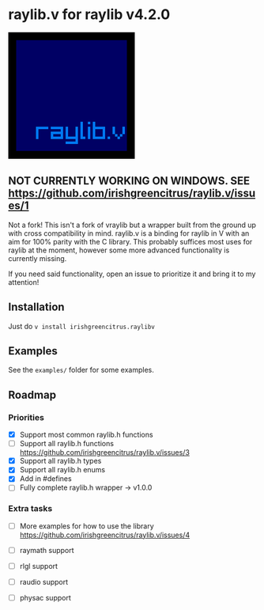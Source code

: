 # raylib.v for raylib v4.2.0
![raylib.v icon](icon.png)


## NOT CURRENTLY WORKING ON WINDOWS. SEE https://github.com/irishgreencitrus/raylib.v/issues/1

Not a fork! This isn't a fork of vraylib but a wrapper built from the ground up with cross compatibility in mind.
raylib.v is a binding for raylib in V with an aim for 100% parity with the C library.
This probably suffices most uses for raylib at the moment, however some more advanced functionality is currently missing.

If you need said functionality, open an issue to prioritize it and bring it to my attention!

## Installation
Just do `v install irishgreencitrus.raylibv`
## Examples
See the `examples/` folder for some examples.
## Roadmap
### Priorities
- [x] Support most common raylib.h functions
- [ ] Support all raylib.h functions https://github.com/irishgreencitrus/raylib.v/issues/3
- [x] Support all raylib.h types
- [x] Support all raylib.h enums
- [x] Add in #defines
- [ ] Fully complete raylib.h wrapper -> v1.0.0
### Extra tasks
- [ ] More examples for how to use the library https://github.com/irishgreencitrus/raylib.v/issues/4
- [ ] raymath support
- [ ] rlgl support
- [ ] raudio support
- [ ] physac support


